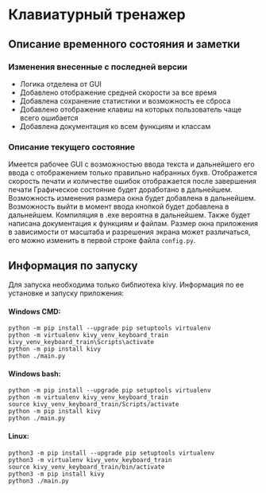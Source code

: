 # Клавиатурный тренажер

## Описание временного состояния и заметки

### Изменения внесенные с последней версии
* Логика отделена от GUI
* Добавлено отображение средней скорости за все время
* Добавлена сохранение статистики и возможность ее сброса
* Добавлено отображение клавиш на которых пользователь чаще всего ошибается
* Добавлена документация ко всем функциям и классам

### Описание текущего состояние
Имеется рабочее GUI с возможностью ввода текста и дальнейшего его ввода с отображением только правильно набранных букв.
Отображется скорость печати и количестве ошибок отображается после завершения печати
Графическое состояние будет доработано в дальнейшем.
Возможность изменения размера окна будет добавлена в дальнейшем.
Возможность выйти в момент ввода кнопкой будет добавлена в дальнейшем.
Компиляция в .exe вероятна в дальнейшем.
Также будет написана документация к функциям и файлам.
Размер окна приложения в зависимости от масштаба и разрешения экрана может различаться, 
его можно изменить в первой строке файла `config.py`.

## Информация по запуску
Для запуска необходима только библиотека kivy.
Информация по ее установке и запуску приложения:

#### Windows CMD:

```
python -m pip install --upgrade pip setuptools virtualenv
python -m virtualenv kivy_venv_keyboard_train
kivy_venv_keyboard_train\Scripts\activate
python -m pip install kivy
python ./main.py
```

#### Windows bash:

```
python -m pip install --upgrade pip setuptools virtualenv
python -m virtualenv kivy_venv_keyboard_train
source kivy_venv_keyboard_train/Scripts/activate
python -m pip install kivy
python ./main.py
```

#### Linux:

```
python3 -m pip install --upgrade pip setuptools virtualenv
python3 -m virtualenv kivy_venv_keyboard_train
source kivy_venv_keyboard_train/bin/activate
python3 -m pip install kivy
python3 ./main.py
```
